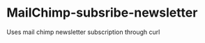 MailChimp-subsribe-newsletter
=============================

Uses mail chimp newsletter subscription through curl
